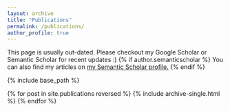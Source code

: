 ```yaml
---
layout: archive
title: "Publications"
permalink: /publications/
author_profile: true
---
```


This page is usually out-dated. Please checkout my Google Scholar or Semantic Scholar for recent updates :)
{% if author.semanticscholar %}
  You can also find my articles on <u><a href="{{author.semanticscholar}}">my Semantic Scholar profile</a>.</u>
{% endif %}

{% include base_path %}

{% for post in site.publications reversed %}
  {% include archive-single.html %}
{% endfor %}
